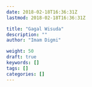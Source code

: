 ```yaml
---
date: 2018-02-18T16:36:31Z
lastmod: 2018-02-18T16:36:31Z

title: "Gagal Wisuda"
description: ""
author: "Imam Digmi"

weight: 50
draft: true
keywords: []
tags: []
categories: []
---
```


<!--more-->
